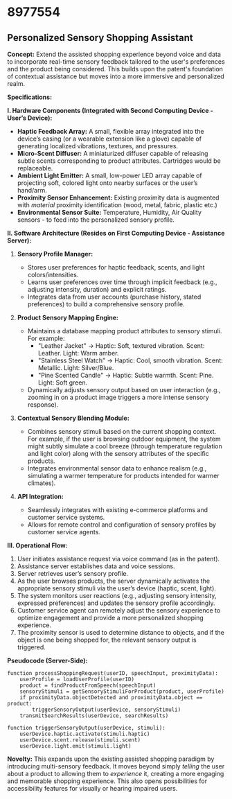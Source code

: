 # 8977554

## Personalized Sensory Shopping Assistant

**Concept:** Extend the assisted shopping experience beyond voice and data to incorporate real-time sensory feedback tailored to the user's preferences and the product being considered. This builds upon the patent's foundation of contextual assistance but moves into a more immersive and personalized realm.

**Specifications:**

**I. Hardware Components (Integrated with Second Computing Device - User’s Device):**

*   **Haptic Feedback Array:** A small, flexible array integrated into the device’s casing (or a wearable extension like a glove) capable of generating localized vibrations, textures, and pressures.
*   **Micro-Scent Diffuser:** A miniaturized diffuser capable of releasing subtle scents corresponding to product attributes. Cartridges would be replaceable.
*   **Ambient Light Emitter:** A small, low-power LED array capable of projecting soft, colored light onto nearby surfaces or the user’s hand/arm.
*   **Proximity Sensor Enhancement:** Existing proximity data is augmented with *material* proximity identification (wood, metal, fabric, plastic etc.)
*   **Environmental Sensor Suite:** Temperature, Humidity, Air Quality sensors - to feed into the personalized sensory profile.

**II. Software Architecture (Resides on First Computing Device - Assistance Server):**

1.  **Sensory Profile Manager:**
    *   Stores user preferences for haptic feedback, scents, and light colors/intensities.
    *   Learns user preferences over time through implicit feedback (e.g., adjusting intensity, duration) and explicit ratings.
    *   Integrates data from user accounts (purchase history, stated preferences) to build a comprehensive sensory profile.

2.  **Product Sensory Mapping Engine:**
    *   Maintains a database mapping product attributes to sensory stimuli. For example:
        *   "Leather Jacket" ->  Haptic: Soft, textured vibration. Scent: Leather. Light: Warm amber.
        *   "Stainless Steel Watch" -> Haptic: Cool, smooth vibration. Scent: Metallic. Light: Silver/Blue.
        *   "Pine Scented Candle" -> Haptic: Subtle warmth. Scent: Pine. Light: Soft green.
    *   Dynamically adjusts sensory output based on user interaction (e.g., zooming in on a product image triggers a more intense sensory response).

3.  **Contextual Sensory Blending Module:**
    *   Combines sensory stimuli based on the current shopping context. For example, if the user is browsing outdoor equipment, the system might subtly simulate a cool breeze (through temperature regulation and light color) along with the sensory attributes of the specific products.
    *   Integrates environmental sensor data to enhance realism (e.g., simulating a warmer temperature for products intended for warmer climates).

4.  **API Integration:** 
    *  Seamlessly integrates with existing e-commerce platforms and customer service systems.
    *  Allows for remote control and configuration of sensory profiles by customer service agents.

**III. Operational Flow:**

1.  User initiates assistance request via voice command (as in the patent).
2.  Assistance server establishes data and voice sessions.
3.  Server retrieves user’s sensory profile.
4.  As the user browses products, the server dynamically activates the appropriate sensory stimuli via the user’s device (haptic, scent, light).
5.  The system monitors user reactions (e.g., adjusting sensory intensity, expressed preferences) and updates the sensory profile accordingly.
6.  Customer service agent can remotely adjust the sensory experience to optimize engagement and provide a more personalized shopping experience.
7.  The proximity sensor is used to determine distance to objects, and if the object is one being shopped for, the relevant sensory output is triggered. 

**Pseudocode (Server-Side):**

```
function processShoppingRequest(userID, speechInput, proximityData):
    userProfile = loadUserProfile(userID)
    product = findProductFromSpeech(speechInput)
    sensoryStimuli = getSensoryStimuliForProduct(product, userProfile)
    if proximityData.objectDetected and proximityData.object == product:
        triggerSensoryOutput(userDevice, sensoryStimuli)
    transmitSearchResults(userDevice, searchResults)

function triggerSensoryOutput(userDevice, stimuli):
    userDevice.haptic.activate(stimuli.haptic)
    userDevice.scent.release(stimuli.scent)
    userDevice.light.emit(stimuli.light)
```

**Novelty:** This expands upon the existing assisted shopping paradigm by introducing multi-sensory feedback.  It moves beyond simply *telling* the user about a product to allowing them to *experience* it, creating a more engaging and memorable shopping experience. This also opens possibilities for accessibility features for visually or hearing impaired users.